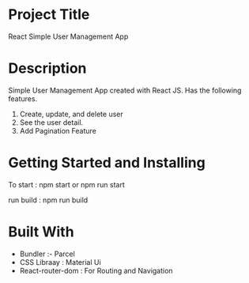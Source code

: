 # Project Title
React Simple User Management App

# Description

Simple User Management App created with React JS. Has the following features.

1. Create, update, and delete user
2. See the user detail.
3. Add Pagination Feature

# Getting Started and Installing

To start : npm start or npm run start

run build : npm run build

# Built With

* Bundler :- Parcel
* CSS Libraay : Material Ui
* React-router-dom : For Routing and Navigation 

